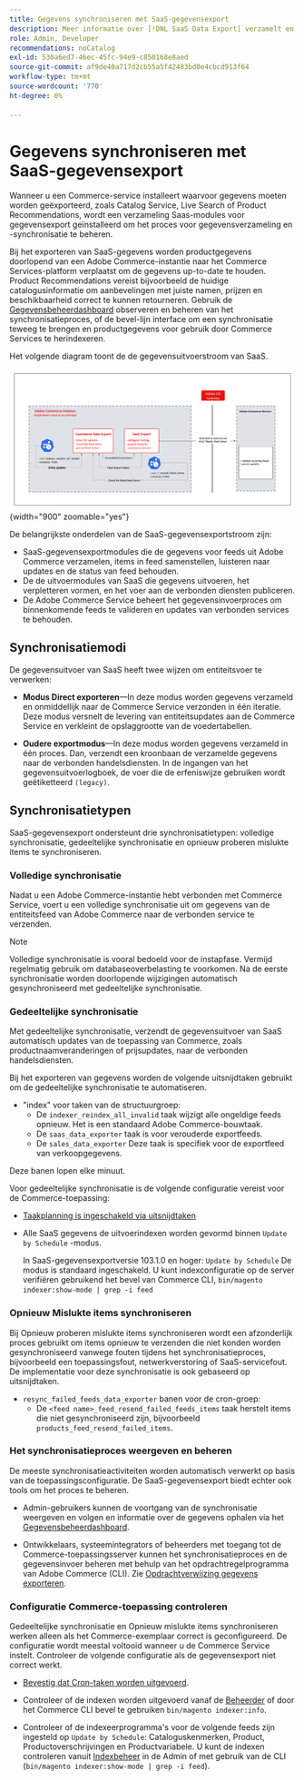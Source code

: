 ```yaml
---
title: Gegevens synchroniseren met SaaS-gegevensexport
description: Meer informatie over [!DNL SaaS Data Export] verzamelt en synchroniseert gegevens tussen Adobe Commerce-instanties en verbonden SaaS-services.
role: Admin, Developer
recommendations: noCatalog
exl-id: 530a6ed7-46ec-45fc-94e9-c850168e8aed
source-git-commit: af9de40a717d2cb55a5f42483bd0e4cbcd913f64
workflow-type: tm+mt
source-wordcount: '770'
ht-degree: 0%

---
```


# Gegevens synchroniseren met SaaS-gegevensexport

Wanneer u een Commerce-service installeert waarvoor gegevens moeten worden geëxporteerd, zoals Catalog Service, Live Search of Product Recommendations, wordt een verzameling Saas-modules voor gegevensexport geïnstalleerd om het proces voor gegevensverzameling en -synchronisatie te beheren.

Bij het exporteren van SaaS-gegevens worden productgegevens doorlopend van een Adobe Commerce-instantie naar het Commerce Services-platform verplaatst om de gegevens up-to-date te houden. Product Recommendations vereist bijvoorbeeld de huidige catalogusinformatie om aanbevelingen met juiste namen, prijzen en beschikbaarheid correct te kunnen retourneren. Gebruik de [Gegevensbeheerdashboard](https://experienceleague.adobe.com/en/docs/commerce-merchant-services/user-guides/data-services/catalog-sync) observeren en beheren van het synchronisatieproces, of de bevel-lijn interface om een synchronisatie teweeg te brengen en productgegevens voor gebruik door Commerce Services te herindexeren.

Het volgende diagram toont de de gegevensuitvoerstroom van SaaS.

![Verzamel- en synchronisatiestroom voor SaaS-gegevensexport voor Adobe Commerce](assets/data-export-flow.png){width="900" zoomable="yes"}

De belangrijkste onderdelen van de SaaS-gegevensexportstroom zijn:

- SaaS-gegevensexportmodules die de gegevens voor feeds uit Adobe Commerce verzamelen, items in feed samenstellen, luisteren naar updates en de status van feed behouden.
- De de uitvoermodules van SaaS die gegevens uitvoeren, het verpletteren vormen, en het voer aan de verbonden diensten publiceren.
- De Adobe Commerce Service beheert het gegevensinvoerproces om binnenkomende feeds te valideren en updates van verbonden services te behouden.

## Synchronisatiemodi

De gegevensuitvoer van SaaS heeft twee wijzen om entiteitsvoer te verwerken:

- **Modus Direct exporteren**—In deze modus worden gegevens verzameld en onmiddellijk naar de Commerce Service verzonden in één iteratie. Deze modus versnelt de levering van entiteitsupdates aan de Commerce Service en verkleint de opslaggrootte van de voedertabellen.

- **Oudere exportmodus**—In deze modus worden gegevens verzameld in één proces. Dan, verzendt een kroonbaan de verzamelde gegevens naar de verbonden handelsdiensten. In de ingangen van het gegevensuitvoerlogboek, de voer die de erfeniswijze gebruiken wordt geëtiketteerd `(legacy)`.

## Synchronisatietypen

SaaS-gegevensexport ondersteunt drie synchronisatietypen: volledige synchronisatie, gedeeltelijke synchronisatie en opnieuw proberen mislukte items te synchroniseren.

### Volledige synchronisatie

Nadat u een Adobe Commerce-instantie hebt verbonden met Commerce Service, voert u een volledige synchronisatie uit om gegevens van de entiteitsfeed van Adobe Commerce naar de verbonden service te verzenden.

>[!NOTE]
>
>Volledige synchronisatie is vooral bedoeld voor de instapfase. Vermijd regelmatig gebruik om databaseoverbelasting te voorkomen. Na de eerste synchronisatie worden doorlopende wijzigingen automatisch gesynchroniseerd met gedeeltelijke synchronisatie.

### Gedeeltelijke synchronisatie

Met gedeeltelijke synchronisatie, verzendt de gegevensuitvoer van SaaS automatisch updates van de toepassing van Commerce, zoals productnaamveranderingen of prijsupdates, naar de verbonden handelsdiensten.

Bij het exporteren van gegevens worden de volgende uitsnijdtaken gebruikt om de gedeeltelijke synchronisatie te automatiseren.

- &quot;index&quot; voor taken van de structuurgroep:
   - De `indexer_reindex_all_invalid` taak wijzigt alle ongeldige feeds opnieuw. Het is een standaard Adobe Commerce-bouwtaak.
   - De `saas_data_exporter` taak is voor verouderde exportfeeds.
   - De `sales_data_exporter` Deze taak is specifiek voor de exportfeed van verkoopgegevens.

Deze banen lopen elke minuut.

Voor gedeeltelijke synchronisatie is de volgende configuratie vereist voor de Commerce-toepassing:

- [Taakplanning is ingeschakeld via uitsnijdtaken](https://experienceleague.adobe.com/docs/commerce-operations/installation-guide/next-steps/configuration.html)

- Alle SaaS gegevens de uitvoerindexen worden gevormd binnen `Update by Schedule` -modus.

  In SaaS-gegevensexportversie 103.1.0 en hoger: `Update by Schedule` De modus is standaard ingeschakeld. U kunt indexconfiguratie op de server verifiëren gebruikend het bevel van Commerce CLI, `bin/magento indexer:show-mode | grep -i feed`

### Opnieuw Mislukte items synchroniseren

Bij Opnieuw proberen mislukte items synchroniseren wordt een afzonderlijk proces gebruikt om items opnieuw te verzenden die niet konden worden gesynchroniseerd vanwege fouten tijdens het synchronisatieproces, bijvoorbeeld een toepassingsfout, netwerkverstoring of SaaS-servicefout. De implementatie voor deze synchronisatie is ook gebaseerd op uitsnijdtaken.

- `resync_failed_feeds_data_exporter` banen voor de cron-groep:
   - De `<feed name>_feed_resend_failed_feeds_items` taak herstelt items die niet gesynchroniseerd zijn, bijvoorbeeld `products_feed_resend_failed_items`.

### Het synchronisatieproces weergeven en beheren

De meeste synchronisatieactiviteiten worden automatisch verwerkt op basis van de toepassingsconfiguratie. De SaaS-gegevensexport biedt echter ook tools om het proces te beheren.

- Admin-gebruikers kunnen de voortgang van de synchronisatie weergeven en volgen en informatie over de gegevens ophalen via het [Gegevensbeheerdashboard](https://experienceleague.adobe.com/en/docs/commerce-admin/systems/data-transfer/data-dashboard).

- Ontwikkelaars, systeemintegrators of beheerders met toegang tot de Commerce-toepassingsserver kunnen het synchronisatieproces en de gegevensinvoer beheren met behulp van het opdrachtregelprogramma van Adobe Commerce (CLI). Zie [Opdrachtverwijzing gegevens exporteren](data-export-cli-commands.md).

### Configuratie Commerce-toepassing controleren

Gedeeltelijke synchronisatie en Opnieuw mislukte items synchroniseren werken alleen als het Commerce-exemplaar correct is geconfigureerd. De configuratie wordt meestal voltooid wanneer u de Commerce Service instelt. Controleer de volgende configuratie als de gegevensexport niet correct werkt.

- [Bevestig dat Cron-taken worden uitgevoerd](https://experienceleague.adobe.com/en/docs/commerce-knowledge-base/kb/troubleshooting/miscellaneous/cron-readiness-check-issues).

- Controleer of de indexen worden uitgevoerd vanaf de [Beheerder](https://experienceleague.adobe.com/en/docs/commerce-admin/systems/tools/index-management) of door het Commerce CLI bevel te gebruiken `bin/magento indexer:info`.

- Controleer of de indexeerprogramma&#39;s voor de volgende feeds zijn ingesteld op `Update by Schedule`: Cataloguskenmerken, Product, Productoverschrijvingen en Productvariabele. U kunt de indexen controleren vanuit [Indexbeheer](https://experienceleague.adobe.com/en/docs/commerce-admin/systems/tools/index-management) in de Admin of met gebruik van de CLI (`bin/magento indexer:show-mode | grep -i feed`).
